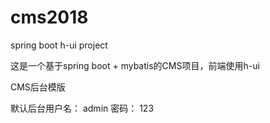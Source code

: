 # cms2018
spring boot h-ui project

这是一个基于spring boot + mybatis的CMS项目，前端使用h-ui

CMS后台模版

默认后台用户名： admin 密码： 123
